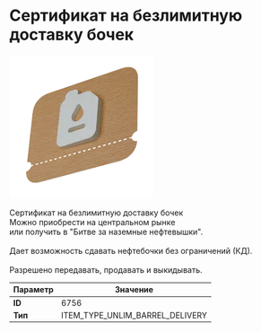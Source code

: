 # Сертификат на безлимитную доставку бочек

![Item Image](../img/6756.webp?raw=true)

Сертификат на безлимитную доставку бочек<br>Можно приобрести на центральном рынке<br>или получить в "Битве за наземные нефтевышки".<br><br>Дает возможность сдавать нефтебочки без ограничений (КД).<br><br>Разрешено передавать, продавать и выкидывать.


| Параметр | Значение |
|----------|----------|
| **ID** | 6756 |
| **Тип** | ITEM_TYPE_UNLIM_BARREL_DELIVERY |

